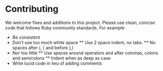 # Contributing

We welcome fixes and additions to this project. Please use clean, concise code that follows Ruby community standards. For example:

* Be consistent
* Don't use too much white space
** Use 2 space indent, no tabs.
** No spaces after (, [ and before ],)
* Nor too little
** Use spaces around operators and after commas, colons and semicolons
** Indent when as deep as case
* Write lucid code in lieu of adding comments
